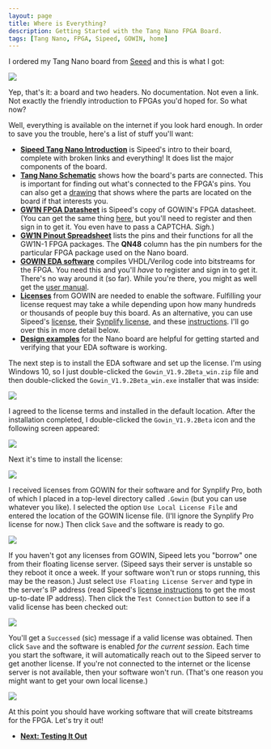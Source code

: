 ```yaml
---
layout: page
title: Where is Everything?
description: Getting Started with the Tang Nano FPGA Board.
tags: [Tang Nano, FPGA, Sipeed, GOWIN, home]
---
```


I ordered my Tang Nano board from [Seeed](https://www.seeedstudio.com/Sipeed-Tang-Nano-FPGA-board-powered-by-GW1N-1-FPGA-p-4304.html)
and this is what I got:

![]({{site.url}}/images/getting_started/seeed_pckg.png)

Yep, that's it: a board and two headers.
No documentation. Not even a link.
Not exactly the friendly introduction to FPGAs you'd hoped for.
So what now?

Well, everything is available on the internet if you look hard enough.
In order to save you the trouble, here's a list of stuff you'll want:

* **[Sipeed Tang Nano Introduction](http://tangnano.sipeed.com/en/)** is Sipeed's intro to their board, complete with broken links and everything!
  It does list the major components of the board.
* **[Tang Nano Schematic](http://dl.sipeed.com/TANG/Nano/HDK/Tang-NANO-2704(Schematic).pdf)** shows how the board's parts are connected.
  This is important for finding out what's connected to the FPGA's pins.
  You can also get a [drawing](http://dl.sipeed.com/TANG/Nano/HDK/Tang-NANO-2704(Assembly%20drawing).pdf) that shows where the parts are
  located on the board if that interests you.
* **[GW1N FPGA Datasheet](http://dl.sipeed.com/TANG/Nano/HDK/GW1N-Datasheet(English)/GW1N%20series%20of%20FPGA%20Products%20Data%20Sheet.pdf)**
  is Sipeed's copy of GOWIN's FPGA datasheet.
  (You can get the same thing [here](https://www.gowinsemi.com/en/document/chkLogin/?a=upload%2Fdatabase_doc%2F178%2Fdocument%2F5da91c1e26c4e.pdf),
  but you'll need to register and then sign in to get it. You even have to pass a CAPTCHA. *Sigh.*) 
* **[GW1N Pinout Spreadsheet](http://dl.sipeed.com/TANG/Nano/HDK/GW1N-Datasheet(English)/GW1N-1%20pinout.xlsx)** lists the pins
  and their functions for all the GW1N-1 FPGA packages.
  The **QN48** column has the pin numbers for the particular FPGA package used on the Nano board. 
* **[GOWIN EDA software](https://www.gowinsemi.com/en/support/download_eda/)** compiles VHDL/Verilog code into bitstreams for the FPGA.
  You need this and you'll *have* to register and sign in to get it.
  There's no way around it (so far).
  While you're there, you might as well get the
  [user manual](https://www.gowinsemi.com/en/document/chkLogin/?a=upload%2Fdatabase_doc%2F379%2Fdocument%2F5dca6a3577b17.pdf).
* **[Licenses](https://www.gowinsemi.com/en/support/license/)** from GOWIN are needed to enable the software.
  Fulfilling your license request may take a while depending upon how many hundreds or thousands of people buy this board.
  As an alternative, you can use Sipeed's [license](http://dl.sipeed.com/TANG/Nano/IDE/gowin.lic),
  their [Synplify license](http://dl.sipeed.com/TANG/Nano/IDE/gowin_Synplifypro.lic),
  and these [instructions](http://dl.sipeed.com/TANG/Nano/IDE/license_readme.txt).
  I'll go over this in more detail below.
* **[Design examples](https://github.com/sipeed/Tang-Nano-examples)** for the Nano board are helpful for getting
  started and verifying that your EDA software is working.

The next step is to install the EDA software and set up the license.
I'm using Windows 10, so I just double-clicked the `Gowin_V1.9.2Beta_win.zip` file and then double-clicked
the `Gowin_V1.9.2Beta_win.exe` installer that was inside:

![]({{site.url}}/images/getting_started/EDA_install.png)

I agreed to the license terms and installed in the default location.
After the installation completed, I double-clicked the `Gowin_V1.9.2Beta` icon and the following screen appeared:

![]({{site.url}}/images/getting_started/initial_EDA_screen.png)

Next it's time to install the license:

![]({{site.url}}/images/getting_started/manage_lic.png)

I received licenses from GOWIN for their software and for Synplify Pro, both of which
I placed in a top-level directory called `.Gowin` (but you can use whatever you like).
I selected the option `Use Local License File` and entered the location of the GOWIN license file.
(I'll ignore the Synplify Pro license for now.)
Then click `Save` and the software is ready to go.

![]({{site.url}}/images/getting_started/local_lic.png)

If you haven't got any licenses from GOWIN, Sipeed lets you "borrow" one from their floating license server.
(Sipeed says their server is unstable so they reboot it once a week.
If your software won't run or stops running, this may be the reason.)
Just select `Use Floating License Server` and type in the server's IP address
(read Sipeed's [license instructions](http://dl.sipeed.com/TANG/Nano/IDE/license_readme.txt)
to get the most up-to-date IP address).
Then click the `Test Connection` button to see if a valid license has been checked out:

![]({{site.url}}/images/getting_started/float_lic.png)

You'll get a `Successed` (sic) message if a valid license was obtained.
Then click `Save` and the software is enabled *for the current session*.
Each time you start the software, it will automatically reach out to the Sipeed
server to get another license.
If you're not connected to the internet or the license server is not available, then
your software won't run.
(That's one reason you might want to get your own local license.)

![]({{site.url}}/images/getting_started/float_lic_test.png)

At this point you should have working software that will create bitstreams for the FPGA.
Let's try it out!

* **[Next: Testing It Out]({{site.url}}/testing_it_out)**
